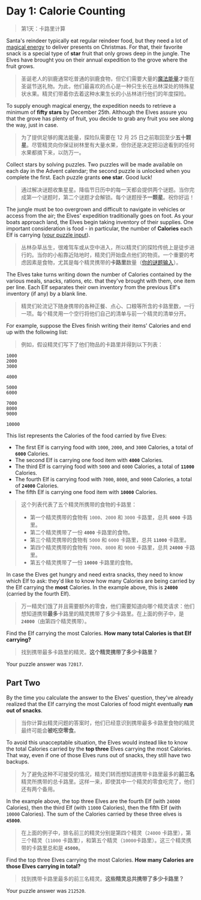 # Day 1: Calorie Counting

> 第1天：卡路里计算

Santa's reindeer typically eat regular reindeer food, but they need a lot of [magical energy](https://adventofcode.com/2018/day/25) to deliver presents on Christmas. For that, their favorite snack is a special type of **star** fruit that only grows deep in the jungle. The Elves have brought you on their annual expedition to the grove where the fruit grows.

> 圣诞老人的驯鹿通常吃普通的驯鹿食物，但它们需要大量的[魔法能量](https://adventofcode.com/2018/day/25)才能在圣诞节送礼物。为此，他们最喜欢的点心是一种只生长在丛林深处的特殊星状水果。精灵们带着你去着这种水果生长的小丛林进行他们的年度探险。

To supply enough magical energy, the expedition needs to retrieve a minimum of **fifty stars** by December 25th. Although the Elves assure you that the grove has plenty of fruit, you decide to grab any fruit you see along the way, just in case.

> 为了提供足够的魔法能量，探险队需要在 12 月 25 日之前取回至少**五十颗星**。尽管精灵向你保证树林里有大量水果，但你还是决定把沿途看到的任何水果都摘下来，以防万一。

Collect stars by solving puzzles. Two puzzles will be made available on each day in the Advent calendar; the second puzzle is unlocked when you complete the first. Each puzzle grants **one star**. Good luck!

> 通过解决谜题收集星星。降临节日历中的每一天都会提供两个谜题。当你完成第一个谜题时，第二个谜题才会解锁。每个谜题授予**一颗星**。祝你好运！

The jungle must be too overgrown and difficult to navigate in vehicles or access from the air; the Elves' expedition traditionally goes on foot. As your boats approach land, the Elves begin taking inventory of their supplies. One important consideration is food - in particular, the number of **Calories** each Elf is carrying ([your puzzle input](day01.txt)).

> 丛林杂草丛生，很难驾车或从空中进入，所以精灵们的探险传统上是徒步进行的。当你的小船靠近陆地时，精灵们开始盘点他们的物资。一个重要的考虑因素是食物，尤其是每个精灵携带的**卡路里**数量（[你的谜题输入](day01.txt)）。

The Elves take turns writing down the number of Calories contained by the various meals, snacks, rations, etc. that they've brought with them, one item per line. Each Elf separates their own inventory from the previous Elf's inventory (if any) by a blank line.

> 精灵们轮流记下随身携带的各种正餐、点心、口粮等所含的卡路里数，一行一项。每个精灵用一个空行将他们自己的清单与前一个精灵的清单分开。

For example, suppose the Elves finish writing their items' Calories and end up with the following list:

> 例如，假设精灵们写下了他们物品的卡路里并得到以下列表：

```
1000
2000
3000

4000

5000
6000

7000
8000
9000

10000
```

This list represents the Calories of the food carried by five Elves:

- The first Elf is carrying food with `1000`, `2000`, and `3000` Calories, a total of **`6000`** Calories.
- The second Elf is carrying one food item with **`4000`** Calories.
- The third Elf is carrying food with `5000` and `6000` Calories, a total of **`11000`** Calories.
- The fourth Elf is carrying food with `7000`, `8000`, and `9000` Calories, a total of **`24000`** Calories.
- The fifth Elf is carrying one food item with **`10000`** Calories.

> 这个列表代表了五个精灵所携带的食物的卡路里：
> 
> - 第一个精灵携带的食物有 `1000`、`2000` 和 `3000` 卡路里，总共 **`6000`** 卡路里。
> - 第二个精灵携带了一份 **`4000`** 卡路里的食物。
> - 第三个精灵携带的食物有 `5000` 和 `6000` 卡路里，总共 **`11000`** 卡路里。
> - 第四个精灵携带的食物有 `7000`、`8000` 和 `9000` 卡路里，总共 **`24000`** 卡路里。
> - 第五个精灵携带了一份 **`10000`** 卡路里的食物。

In case the Elves get hungry and need extra snacks, they need to know which Elf to ask: they'd like to know how many Calories are being carried by the Elf carrying the **most** Calories. In the example above, this is **`24000`** (carried by the fourth Elf).

> 万一精灵们饿了并且需要额外的零食，他们需要知道向哪个精灵请求：他们想知道携带**最多**卡路里的精灵携带了多少卡路里。在上面的例子中，是 **`24000`**（由第四个精灵携带）。

Find the Elf carrying the most Calories. **How many total Calories is that Elf carrying?**

> 找到携带最多卡路里的精灵。**这个精灵携带了多少卡路里？**

Your puzzle answer was `72017`.

## Part Two

By the time you calculate the answer to the Elves' question, they've already realized that the Elf carrying the most Calories of food might eventually **run out of snacks**.

> 当你计算出精灵问题的答案时，他们已经意识到携带最多卡路里食物的精灵最终可能会**被吃空零食**。

To avoid this unacceptable situation, the Elves would instead like to know the total Calories carried by the **top three** Elves carrying the most Calories. That way, even if one of those Elves runs out of snacks, they still have two backups.

> 为了避免这种不可接受的情况，精灵们转而想知道携带卡路里最多的**前三名**精灵所携带的总卡路里。这样一来，即使其中一个精灵的零食吃完了，他们还有两个备用。

In the example above, the top three Elves are the fourth Elf (with `24000` Calories), then the third Elf (with `11000` Calories), then the fifth Elf (with `10000` Calories). The sum of the Calories carried by these three elves is **`45000`**.

> 在上面的例子中，排名前三的精灵分别是第四个精灵（`24000` 卡路里），第三个精灵（`11000` 卡路里），和第五个精灵（`10000`卡路里）。这三个精灵携带的卡路里总和是 **`45000`**。

Find the top three Elves carrying the most Calories. **How many Calories are those Elves carrying in total?**

> 找到携带卡路里最多的前三名精灵。**这些精灵总共携带了多少卡路里？**

Your puzzle answer was `212520`.
